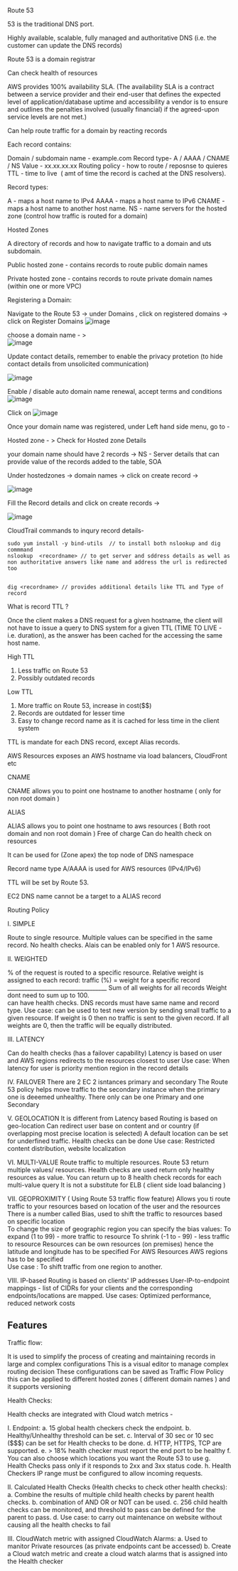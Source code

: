 
Route 53 

53 is the traditional DNS port. 

Highly available, scalable, fully managed and authoritative DNS (i.e. the customer can update the DNS records) 

Route 53 is a domain registrar 

Can check health of resources 

AWS provides 100% availability SLA.
(The availability SLA is a contract between a service provider and their end-user that defines the expected level of application/database uptime and accessibility a vendor is to ensure and outlines the penalties involved (usually financial) if the agreed-upon service levels are not met.) 

Can help route traffic for a domain by reacting records 

Each record contains: 

Domain / subdomain name - example.com
Record type- A / AAAA / CNAME / NS
Value - xx.xx.xx.xx
Routing policy - how to route / reposnse to quieres
TTL - time to live  ( amt of time the record is cached at the DNS resolvers).


Record types: 

A - maps a host name to IPv4
AAAA - maps a host name to IPv6
CNAME - maps a host name to another host name.
NS - name servers for the hosted zone (control how traffic is routed for a domain)


Hosted Zones 

A directory of records and how to navigate traffic to a domain and uts subdomain. 

Public hosted zone - contains records to route public domain names 


Private hosted zone - contains records to route private domain names (within one or more VPC)


Registering a Domain:

Navigate to the Route 53 -> under Domains , click on registered domains -> click on Register Domains
![image](https://user-images.githubusercontent.com/26665659/233798301-a7df37b6-ddad-4db3-ae83-a81c238c4c4e.png)

choose a domain name - ></br>
![image](https://user-images.githubusercontent.com/26665659/233798246-f6f699a8-839a-43a2-9249-b256f5d006ef.png)

Update contact details, remember to enable the privacy protetion (to hide contact details from unsolicited communication) 

![image](https://user-images.githubusercontent.com/26665659/233798440-c98e9cad-8cc1-4b4a-9083-9cb152529536.png)

Enable / disable auto domain name renewal, accept terms and conditions
![image](https://user-images.githubusercontent.com/26665659/233798509-9a435ff1-e41f-416a-9bfa-cbe4aa9d99b7.png)


Click on ![image](https://user-images.githubusercontent.com/26665659/233798880-a39ea5d8-1dd7-44ee-b717-1cae13fc5d4f.png)


Once your domain name was registered, under Left hand side menu, go to - 

Hosted zone - > Check for Hosted zone Details 

your domain name should have 2 records -> NS - Server details that can provide value of the records added to the table, SOA


Under hostedzones -> domain names -> click on create record ->

![image](https://user-images.githubusercontent.com/26665659/233798571-896bd91f-2cfb-4878-9be6-6326f5c7227b.png)

Fill the Record details and click on create records ->

![image](https://user-images.githubusercontent.com/26665659/233798698-76495c99-f001-4f41-add9-7f425a792766.png)


CloudTrail commands to inqury record details- 

```
sudo yum install -y bind-utils  // to install both nslookup and dig commmand
nslookup  <recordname> // to get server and sddress details as well as non authoritative answers like name and address the url is redirected too


dig <recordname> // provides additional details like TTL and Type of record

```


What is record TTL ?

Once the client makes a DNS request for a given hostname, the client will not have to issue a query to DNS system for a given TTL (TIME TO LIVE - i.e. duration), as the answer has been cached for the accessing the same host name.


High TTL 
1. Less traffic on Route 53
2. Possibly outdated records

Low TTL 
1. More traffic on Route 53, increase in cost($$)
2. Records are outdated for lesser time 
3. Easy to change record name as it is cached for less time in the client system

TTL is mandate for each DNS record, except Alias records.

AWS Resources exposes an AWS hostname via load balancers, CloudFront etc

CNAME 

CNAME allows you to point one hostname to another hostname ( only for non root domain )

ALIAS

ALIAS allows you to point one hostname to aws resources ( Both root domain and non root domain )
Free of charge
Can do health check on resources

It can be used for (Zone apex) the top node of DNS namespace 

Record name type A/AAAA is used for AWS resources (IPv4/IPv6)

TTL will be set by Route 53.

EC2 DNS name cannot be a target to a ALIAS record


Routing Policy

I. SIMPLE 
  
  Route to single resource.
  Multiple values can be specified in the same record.
  No health checks.
  Alais can be enabled only for 1 AWS resource. 

II. WEIGHTED 

  % of the request is routed to a specific resource.
  Relative weight is assigned to each record:
          traffic (%) =    weight for a specific record 
                        ___________________________________
                         Sum of all weights for all records
  Weight dont need to sum up to 100.                      
  can have health checks. 
  DNS records must have same name and record type. 
  Use case: can be used to test new version by sending small traffic to a given resource. 
  If weight is 0 then no traffic is sent to the given record. 
  If all weights are 0, then the traffic will be equally distributed.
  
  
III. LATENCY
  
  Can do health checks (has a failover capability)
  Latency is based on user and AWS regions
  redirects to the resources closest to user
  Use case: When latency for user is priority
  mention region in the record details

IV. FAILOVER 
  There are 2 EC 2 isntances primary and secondary 
  The Route 53 policy helps move traffic to the secondary instance when the primary one is deeemed           unhealthy.
  There only can be one Primary and one Secondary 

V. GEOLOCATION
  It is different from Latency based
  Routing is based on geo-location 
  Can redirect user base on content and or country (if overlapping most precise location is selected)
  A default location can be set for underfined traffic.
  Health checks can be done 
  Use case:  Restricted content distribution, website localization 

VI. MULTI-VALUE
  Route traffic to multiple resources.
  Route 53 return multiple values/ resources.
  Health checks are used return only healthy resources as value.
  You can return up to 8 health check records for each multi-value query
  It is not a substitute for ELB ( client side load balancing ) 
  
VII. GEOPROXIMITY ( Using Route 53 traffic flow feature)
  Allows you ti route traffic to your resources based on location of the user and the resources
  There is a number called Bias, used to shift the traffic to resources based on specific location  
  To change the size of geographic region you can specify the bias values:
    To expand (1 to 99) - more traffic to resource
    To shrink (-1 to - 99) - less traffic to resource
  Resources can be own resources (on premises) hence the latitude and longitude has to be specified 
  For AWS Resources AWS regions has to be specified  
  Use case : To shift traffic from one region to another.

VIII. IP-based 
  Routing is based on clients' IP addresses
  User-IP-to-endpoint mappings - list of CIDRs for your clients and the corresponding endpoints/locations   are mapped.
  Use cases: Optimized performance, reduced network costs
  
<h2> Features  </h2>

Traffic flow:

It is used to simplify the process of creating and maintaining records in large and complex configurations 
This is a visual editor to manage complex routing decision 
These configurations can be saved as Traffic Flow Policy 
this can be applied to different hosted zones  ( different domain names )
and it supports versioning

Health Checks:

Health checks are integrated with Cloud watch metrics - 

I. Endpoint:
   a.  15 global health checkers check the endpoint.
   b. Healthy/Unhealthy threshold can be set.
   c. Interval of 30 sec or 10 sec ($$$) can be set for Health checks to be done.
   d. HTTP, HTTPS, TCP are supported.
   e. > 18% health checker must report the end port to be healthy
   f. You can also choose which locations you want the Route 53 to use
   g. Health Checks pass only if it responds to 2xx and 3xx status code.
   h. Health Checkers IP range must be configured to allow incoming requests.
   
II. Calculated Health Checks (Health checks to check other health checks):
   a. Combine the results of multiple child health checks by parent health checks.
   b. combination of AND OR or NOT can be used.
   c. 256 child health checks can be monitored, and threshold to pass can be defined for the parent to           pass.
   d. Use case: to carry out maintenance on website without causing all the health checks to fail

III. CloudWatch metric with assigned CloudWatch Alarms:
  a. Used to manitor Private resources (as private endpoints cant be accessed)
  b. Create a Cloud watch metric and create a cloud watch alarms that is assigned into the Health checker
